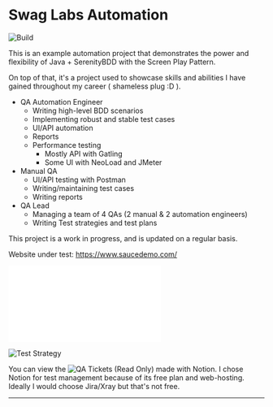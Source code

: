 # Swag Labs Automation

![Build](https://github.com/alixhanbasha/ECommerce-SwagLabs-Java-Automation/actions/workflows/maven.yml/badge.svg)

This is an example automation project that demonstrates the power and flexibility of Java + SerenityBDD with the Screen Play Pattern.

On top of that, it's a project used to showcase skills and abilities I have gained throughout my career ( shameless plug :D ). 
* QA Automation Engineer
  * Writing high-level BDD scenarios
  * Implementing robust and stable test cases
  * UI/API automation
  * Reports
  * Performance testing
    * Mostly API with Gatling
    * Some UI with NeoLoad and JMeter
* Manual QA
  * UI/API testing with Postman
  * Writing/maintaining test cases
  * Writing reports
* QA Lead
  * Managing a team of 4 QAs (2 manual & 2 automation engineers)
  * Writing Test strategies and test plans


This project is a work in progress, and is updated on a regular basis.

Website under test: https://www.saucedemo.com/

![Checkout the documentation related to the features](src/test/resources/features/readme.md)

![Test Strategy](https://sugar-raclette-919.notion.site/Test-Strategy-for-Swag-Labs-897d5bccecac49739de0e26574e22690?pvs=4)


You can view the ![QA Tickets (Read Only)](https://sugar-raclette-919.notion.site/ed8d249635b842e3bb8f6d0f54d81603?v=cdddfd633e9443a8a60e568df83c8bb3) made with Notion.
I chose Notion for test management because of its free plan and web-hosting. Ideally I would choose Jira/Xray but that's not free.

---


